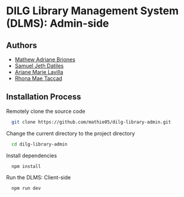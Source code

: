 # DILG Library Management System (DLMS): Admin-side

## Authors

- [Mathew Adriane Briones](https://www.facebook.com/mathew.briones.7)
- [Samuel Jeth Datiles](https://www.facebook.com/theaugustguy)
- [Ariane Marie Lavilla](https://www.facebook.com/arianemarie.lavilla)
- [Rhona Mae Taccad](https://www.facebook.com/rhonamae.xx?mibextid=ZbWKwL)

## Installation Process

Remotely clone the source code

```bash
  git clone https://github.com/mathie05/dilg-library-admin.git
```

Change the current directory to the project directory

```bash
  cd dilg-library-admin
```

Install dependencies

```bash
  npm install
```

Run the DLMS: Client-side

```bash
  npm run dev
```
